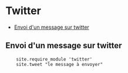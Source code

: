 # Twitter

* [Envoi d'un message sur twitter](#envoidunmessagetwitter)
<a name='envoidunmessagetwitter'></a>

## Envoi d'un message sur twitter


        site.require_module 'twitter'
        site.tweet "le message à envoyer"
